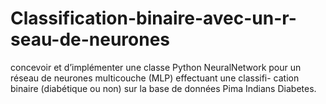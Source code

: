 # Classification-binaire-avec-un-r-seau-de-neurones
concevoir et d’implémenter une classe Python  NeuralNetwork pour un réseau de neurones multicouche (MLP) effectuant une classifi- cation binaire (diabétique ou non) sur la base de données Pima Indians Diabetes.

